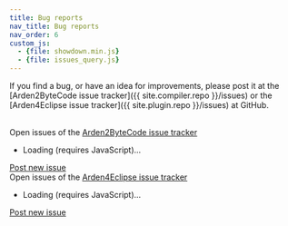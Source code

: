 ```yaml
---
title: Bug reports
nav_title: Bug reports
nav_order: 6
custom_js:
  - {file: showdown.min.js}
  - {file: issues_query.js}
---
```


If you find a bug, or have an idea for improvements, please post it at the [Arden2ByteCode issue tracker]({{ site.compiler.repo }}/issues) or the [Arden4Eclipse issue tracker]({{ site.plugin.repo }}/issues) at GitHub.  

<br/>

<div class="panel panel-default">
  <div class="panel-heading">Open issues of the <a href="{{ site.compiler.repo }}/issues">Arden2ByteCode issue tracker</a> <span id="arden2bytecode-count" class="badge"></span></div>
  <ul id="arden2bytecode" class="issues list-group"><li class="list-group-item">Loading (requires JavaScript)...</li></ul>
  <div class="panel-footer">
    <a href="{{ site.compiler.repo }}/issues/new" class="btn btn-primary btn-sm" role="button">Post new issue</a>
  </div>
</div>

<div class="panel panel-default">
  <div class="panel-heading">Open issues of the <a href="{{ site.plugin.repo }}/issues">Arden4Eclipse issue tracker</a> <span id="eclipseplugin-count" class="badge"></span></div>
  <ul id="eclipseplugin" class="issues list-group"><li class="list-group-item">Loading (requires JavaScript)...</li></ul>
  <div class="panel-footer">
    <a href="{{ site.plugin.repo }}/issues/new" class="btn btn-primary btn-sm" role="button">Post new issue</a>
  </div>
</div>

<script type="text/javascript">
$(function() {
	queryIssues('{{ site.compiler.api }}/issues', '#arden2bytecode', '#arden2bytecode-count');
	queryIssues('{{ site.plugin.api }}/issues', '#eclipseplugin', '#eclipseplugin-count');
});
</script>
